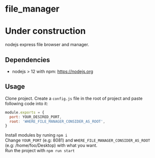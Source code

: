 # file_manager
# Under construction

nodejs express file browser and manager. 

## Dependencies
- nodejs > 12 with npm: https://nodejs.org

## Usage
Clone project. Create a `config.js` file in the root of project and paste following code into it:
```js
module.exports = {
  port: YOUR_DESIRED_PORT,
  root: 'WHERE_FILE_MANAGER_CONSIDER_AS_ROOT',
}
```
Install modules by runing `npm i`<br>
Change `YOUR_PORT` (e.g: 8081) and `WHERE_FILE_MANAGER_CONSIDER_AS_ROOT` (e.g: /home/foo/Desktop) with what you want.<br>
Run the project with `npm run start`






